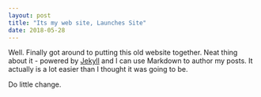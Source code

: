 ```yaml
---
layout: post
title: "Its my web site, Launches Site"
date: 2018-05-28
---
```


Well. Finally got around to putting this old website together. Neat thing about it - powered by [Jekyll](http://jekyllrb.com) and I can use Markdown to author my posts. It actually is a lot easier than I thought it was going to be. 

Do little change.
